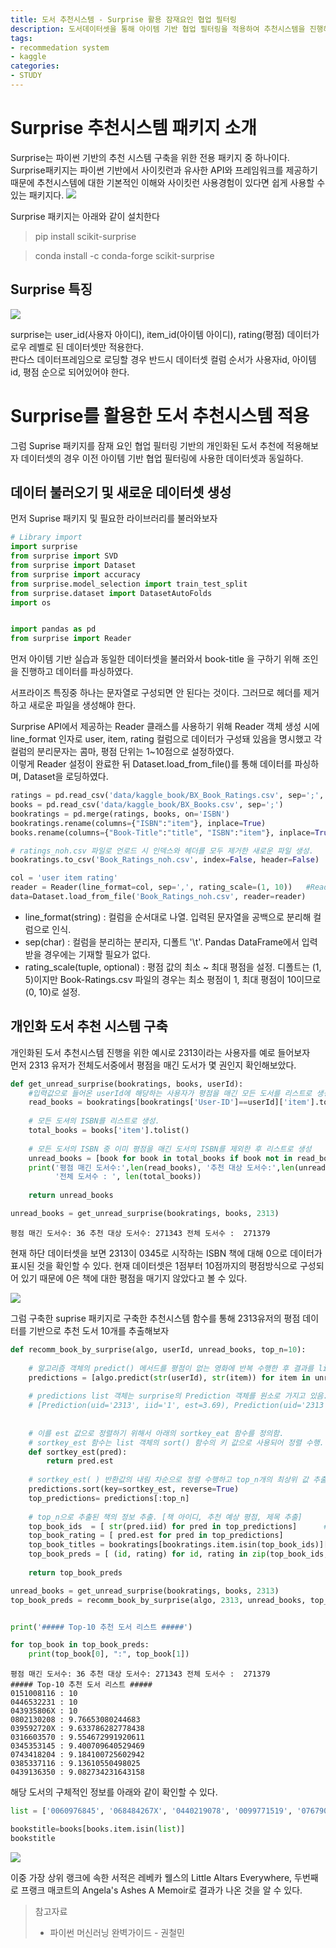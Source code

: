 ```yaml
---
title: 도서 추천시스템 - Surprise 활용 잠재요인 협업 필터링
description: 도서데이터셋을 통해 아이템 기반 협업 필터링을 적용하여 추천시스템을 진행해보자
tags:
- recommedation system
- kaggle
categories:
- STUDY
---
```


# Surprise 추천시스템 패키지 소개

Surprise는 파이썬 기반의 추천 시스템 구축을 위한 전용 패키지 중 하나이다.  
Surprise패키지는 파이썬 기반에서 사이킷런과 유사한 API와 프레임워크를 제공하기 때문에 추천시스템에 대한 기본적인 이해와 사이킷런 사용경험이 있다면 쉽게 사용할 수 있는 패키지다.
![](https://velog.velcdn.com/images/adastra/post/28d692cc-4aad-491c-a098-df4a32192812/image.png)


Surprise 패키지는 아래와 같이 설치한다
>pip install scikit-surprise

>conda install -c conda-forge scikit-surprise

## Surprise 특징
![](https://velog.velcdn.com/images/adastra/post/713d5a23-f510-4cdb-8e12-517dee37990d/image.png)

surprise는 user_id(사용자 아이디), item_id(아이템 아이디), rating(평점) 데이터가 로우 레벨로 된 데이터셋만 적용한다.  
판다스 데이터프레임으로 로딩할 경우 반드시 데이터셋 컬럼 순서가 사용자id, 아이템id, 평점 순으로 되어있어야 한다.



# Surprise를 활용한 도서 추천시스템 적용

그럼 Suprise 패키지를 잠재 요인 협업 필터링 기반의 개인화된 도서 추천에 적용해보자
데이터셋의 경우 이전 아이템 기반 협업 필터링에 사용한 데이터셋과 동일하다.

## 데이터 불러오기 및 새로운 데이터셋 생성

먼저 Suprise 패키지 및 필요한 라이브러리를 불러와보자

```python
# Library import
import surprise
from surprise import SVD
from surprise import Dataset
from surprise import accuracy
from surprise.model_selection import train_test_split
from surprise.dataset import DatasetAutoFolds
import os


import pandas as pd
from surprise import Reader
```

먼저 아이템 기반 실습과 동일한 데이터셋을 불러와서 book-title 을 구하기 위해 조인을 진행하고
데이터를 파싱하였다.

서프라이즈 특징중 하나는 문자열로 구성되면 안 된다는 것이다. 그러므로 헤더를 제거하고 새로운 파일을 생성해야 한다.

Surprise API에서 제공하는 Reader 클래스를 사용하기 위해 Reader 객체 생성 시에 line_format 인자로 user, item, rating 컬럼으로 데이터가 구성돼 있음을 명시했고 각 컬럼의 분리문자는 콤마, 평점 단위는 1~10점으로 설정하였다.  
이렇게 Reader 설정이 완료한 뒤 Dataset.load_from_file()를 통해 데이터를 파싱하며, Dataset을 로딩하였다.

```python
ratings = pd.read_csv('data/kaggle_book/BX_Book_Ratings.csv', sep=';', encoding="cp949")
books = pd.read_csv('data/kaggle_book/BX_Books.csv', sep=';')
bookratings = pd.merge(ratings, books, on='ISBN')
bookratings.rename(columns={"ISBN":"item"}, inplace=True)
books.rename(columns={"Book-Title":"title", "ISBN":"item"}, inplace=True)

# ratings_noh.csv 파일로 언로드 시 인덱스와 헤더를 모두 제거한 새로운 파일 생성.
bookratings.to_csv('Book_Ratings_noh.csv', index=False, header=False)

col = 'user item rating'
reader = Reader(line_format=col, sep=',', rating_scale=(1, 10))   #Reader를 통해 데이터 파싱
data=Dataset.load_from_file('Book_Ratings_noh.csv', reader=reader)
```

- line_format(string) : 컬럼을 순서대로 나열. 입력된 문자열을 공백으로 분리해 컬럼으로 인식.
- sep(char) : 컬럼을 분리하는 분리자, 디폴트 '\t'. Pandas DataFrame에서 입력받을 경우에는 기재할 필요가 없다.
- rating_scale(tuple, optional) : 평점 값의 최소 ~ 최대 평점을 설정. 디폴트는 (1, 5)이지만  Book-Ratings.csv 파일의 경우는 최소 평점이 1, 최대 평점이 10이므로 (0, 10)로 설정.



## 개인화 도서 추천 시스템 구축

개인화된 도서 추천시스템 진행을 위한 예시로 2313이라는 사용자를 예로 들어보자  
먼저 2313 유저가 전체도서중에서 평점을 매긴 도서가 몇 권인지 확인해보았다.

```python
def get_unread_surprise(bookratings, books, userId):
    #입력값으로 들어온 userId에 해당하는 사용자가 평점을 매긴 모든 도서를 리스트로 생성
    read_books = bookratings[bookratings['User-ID']==userId]['item'].tolist()
    
    # 모든 도셔의 ISBN를 리스트로 생성. 
    total_books = books['item'].tolist()
    
    # 모든 도서의 ISBN 중 이미 평점을 매긴 도서의 ISBN를 제외한 후 리스트로 생성
    unread_books = [book for book in total_books if book not in read_books]
    print('평점 매긴 도서수:',len(read_books), '추천 대상 도서수:',len(unread_books), \
          '전체 도서수 : ', len(total_books))
    
    return unread_books

unread_books = get_unread_surprise(bookratings, books, 2313)
```

```
평점 매긴 도서수: 36 추천 대상 도서수: 271343 전체 도서수 :  271379
```

현재 하단 데이터셋을 보면 2313이 0345로 시작하는 ISBN 책에 대해 0으로 데이터가 표시된 것을 확인할 수 있다. 현재 데이터셋은 1점부터 10점까지의 평점방식으로 구성되어 있기 때문에 0은 책에 대한 평점을 매기지 않았다고 볼 수 있다.

![](https://velog.velcdn.com/images/adastra/post/30ca947d-80b3-4539-816d-342fa469d480/image.png)



그럼 구축한 suprise 패키지로 구축한 추천시스템 함수를 통해 2313유저의 평점 데이터를 기반으로 추천 도서 10개를 추출해보자

```python
def recomm_book_by_surprise(algo, userId, unread_books, top_n=10):
    
    # 알고리즘 객체의 predict() 메서드를 평점이 없는 영화에 반복 수행한 후 결과를 list 객체로 저장
    predictions = [algo.predict(str(userId), str(item)) for item in unread_books]
    
    # predictions list 객체는 surprise의 Prediction 객체를 원소로 가지고 있음.
    # [Prediction(uid='2313', iid='1', est=3.69), Prediction(uid='2313', iid='2', est=2.98),,,,]
    
    
    # 이를 est 값으로 정렬하기 위해서 아래의 sortkey_eat 함수를 정의함.
    # sortkey_est 함수는 list 객체의 sort() 함수의 키 값으로 사용되어 정렬 수행.
    def sortkey_est(pred):
        return pred.est
    
    # sortkey_est( ) 반환값의 내림 차순으로 정렬 수행하고 top_n개의 최상위 값 추출.
    predictions.sort(key=sortkey_est, reverse=True)
    top_predictions= predictions[:top_n]
    
    # top_n으로 추출된 책의 정보 추출. [책 아이디, 추천 예상 평점, 제목 추출]
    top_book_ids  = [ str(pred.iid) for pred in top_predictions]      #int 아니고 str
    top_book_rating = [ pred.est for pred in top_predictions]
    top_book_titles = bookratings[bookratings.item.isin(top_book_ids)]['Book-Title']
    top_book_preds = [ (id, rating) for id, rating in zip(top_book_ids, top_book_rating)]
    
    return top_book_preds

unread_books = get_unread_surprise(bookratings, books, 2313)
top_book_preds = recomm_book_by_surprise(algo, 2313, unread_books, top_n=10)


print('##### Top-10 추천 도서 리스트 #####')

for top_book in top_book_preds:
    print(top_book[0], ":", top_book[1])
```

```
평점 매긴 도서수: 36 추천 대상 도서수: 271343 전체 도서수 :  271379
##### Top-10 추천 도서 리스트 #####
0151008116 : 10
0446532231 : 10
043935806X : 10
0802130208 : 9.76653080244683
039592720X : 9.633786282778438
0316603570 : 9.554672991920611
0345353145 : 9.400709640529469
0743418204 : 9.184100725602942
0385337116 : 9.13610550498025
0439136350 : 9.082734231643158
```

해당 도서의 구체적인 정보를 아래와 같이 확인할 수 있다.

```python
list = ['0060976845', '068484267X', '0440219078', '0099771519', '0767902521', '0385510438', '0345413350', '0671776134', '0451161343', '076790592X']

bookstitle=books[books.item.isin(list)]
bookstitle
```

![](https://velog.velcdn.com/images/adastra/post/3d27cb2e-e992-401e-9092-aca6df2e175b/image.png)

이중 가장 상위 랭크에 속한 서적은 레베카 웰스의 Little Altars Everywhere,
두번째로 프랭크 매코트의 Angela's Ashes A Memoir로 결과가 나온 것을 알 수 있다.


> 참고자료
> - 파이썬 머신러닝 완벽가이드 - 권철민